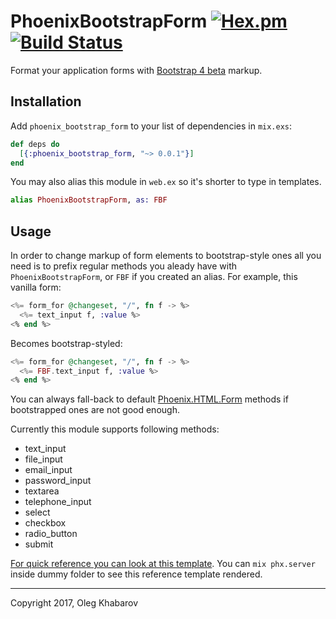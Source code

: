 # PhoenixBootstrapForm [![Hex.pm](https://img.shields.io/hexpm/v/phoenix_bootstrap_form.svg?style=flat)](https://hex.pm/packages/phoenix_bootstrap_form) [![Build Status](https://travis-ci.org/GBH/phoenix_bootstrap_form.svg?style=flat&branch=master)](https://travis-ci.org/GBH/phoenix_bootstrap_form)

Format your application forms with [Bootstrap 4 beta](http://getbootstrap.com) markup.

## Installation

Add `phoenix_bootstrap_form` to your list of dependencies in `mix.exs`:

```elixir
def deps do
  [{:phoenix_bootstrap_form, "~> 0.0.1"}]
end
```

You may also alias this module in `web.ex` so it's shorter to type in templates.

```elixir
alias PhoenixBootstrapForm, as: FBF
```

## Usage

In order to change markup of form elements to bootstrap-style ones all you need is
to prefix regular methods you aleady have with `PhoenixBootstrapForm`, or `FBF`
if you created an alias. For example, this vanilla form:

```elixir
<%= form_for @changeset, "/", fn f -> %>
  <%= text_input f, :value %>
<% end %>
```

Becomes bootstrap-styled:

```elixir
<%= form_for @changeset, "/", fn f -> %>
  <%= FBF.text_input f, :value %>
<% end %>

```

You can always fall-back to default [Phoenix.HTML.Form](https://hexdocs.pm/phoenix_html/Phoenix.HTML.Form.html)
methods if bootstrapped ones are not good enough.

Currently this module supports following methods:

* text_input
* file_input
* email_input
* password_input
* textarea
* telephone_input
* select
* checkbox
* radio_button
* submit

[For quick reference you can look at this template](https://github.com/GBH/phoenix_bootstrap_form/blob/master/dummy/lib/dummy_web/templates/page/index.html.eex). You can `mix phx.server` inside dummy folder to see
this reference template rendered.


---

Copyright 2017, Oleg Khabarov